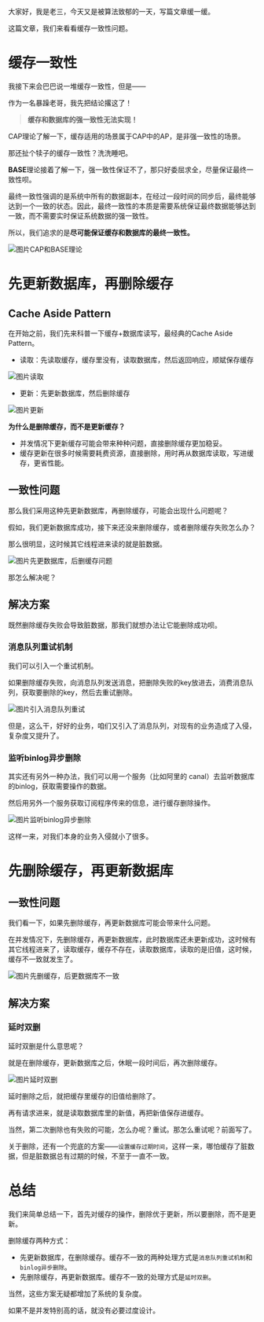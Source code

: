 大家好，我是老三，今天又是被算法致郁的一天，写篇文章缓一缓。

这篇文章，我们来看看缓存一致性问题。

# 缓存一致性

我接下来会巴巴说一堆缓存一致性，但是——

作为一名暴躁老哥，我先把结论撂这了！

> **缓存和数据库的强一致性无法实现！**

CAP理论了解一下，缓存适用的场景属于CAP中的AP，是非强一致性的场景。

那还扯个犊子的缓存一致性？洗洗睡吧。

**BASE**理论接着了解一下，强一致性保证不了，那只好委屈求全，尽量保证最终一致性呗。

最终一致性强调的是系统中所有的数据副本，在经过一段时间的同步后，最终能够达到一个一致的状态。因此，最终一致性的本质是需要系统保证最终数据能够达到一致，而不需要实时保证系统数据的强一致性。

所以，我们追求的是**尽可能保证缓存和数据库的最终一致性。**

![图片](https://mmbiz.qpic.cn/mmbiz_png/PMZOEonJxWeAAo73iaIl9STAC0GbcmQicAwb5wS5WbLRxkugMffPWu6rJ13ialMRJxb1mFltgnic9ADcy1LxNQXkxw/640?wx_fmt=png&wxfrom=5&wx_lazy=1&wx_co=1)CAP和BASE理论

# 先更新数据库，再删除缓存

## Cache Aside Pattern

在开始之前，我们先来科普一下缓存+数据库读写，最经典的Cache Aside Pattern。

- 读取：先读取缓存，缓存里没有，读取数据库，然后返回响应，顺斌保存缓存

![图片](https://mmbiz.qpic.cn/mmbiz_png/PMZOEonJxWeAAo73iaIl9STAC0GbcmQicATZ9G1BZLcxhcOBEJon73qFflqmicPdZYACicHselsJkvHU7DGGNIy18A/640?wx_fmt=png&wxfrom=5&wx_lazy=1&wx_co=1)读取

- 更新：先更新数据库，然后删除缓存

![图片](https://mmbiz.qpic.cn/mmbiz_png/PMZOEonJxWeAAo73iaIl9STAC0GbcmQicAc9owTsLRbf662ia7eUQibAAzaOgBVdSsFic7EK22jrXtVoQoIvpQ3mIKw/640?wx_fmt=png&wxfrom=5&wx_lazy=1&wx_co=1)更新

**为什么是删除缓存，而不是更新缓存？**

- 并发情况下更新缓存可能会带来种种问题，直接删除缓存更加稳妥。
- 缓存更新在很多时候需要耗费资源，直接删除，用时再从数据库读取，写进缓存，更省性能。

## 一致性问题

那么我们采用这种先更新数据库，再删除缓存，可能会出现什么问题呢？

假如，我们更新数据库成功，接下来还没来删除缓存，或者删除缓存失败怎么办？

那么很明显，这时候其它线程进来读的就是脏数据。

![图片](https://mmbiz.qpic.cn/mmbiz_png/PMZOEonJxWeAAo73iaIl9STAC0GbcmQicAtrkWAwVF6t6QlXczv5etnm8Aa0XMdCnqIQOMJ3EQXoy4wpu136ic4vA/640?wx_fmt=png&wxfrom=5&wx_lazy=1&wx_co=1)先更数据库，后删缓存问题

那怎么解决呢？

## 解决方案

既然删除缓存失败会导致脏数据，那我们就想办法让它能删除成功呗。

### 消息队列重试机制

我们可以引入一个重试机制。

如果删除缓存失败，向消息队列发送消息，把删除失败的key放进去，消费消息队列，获取要删除的key，然后去重试删除。

![图片](https://mmbiz.qpic.cn/mmbiz_png/PMZOEonJxWeAAo73iaIl9STAC0GbcmQicAyOicYaTic8w8taDxUSjTY4vsNCMMN1hfw7ooWBP4FiboWXoaXQqSTJZTQ/640?wx_fmt=png&wxfrom=5&wx_lazy=1&wx_co=1)引入消息队列重试

但是，这么干，好好的业务，咱们又引入了消息队列，对现有的业务造成了入侵，复杂度又提升了。

### 监听binlog异步删除

其实还有另外一种办法，我们可以用一个服务（比如阿里的 canal）去监听数据库的binlog，获取需要操作的数据。

然后用另外一个服务获取订阅程序传来的信息，进行缓存删除操作。

![图片](https://mmbiz.qpic.cn/mmbiz_png/PMZOEonJxWeAAo73iaIl9STAC0GbcmQicAKIUtoKecWib33ygWqkt7e77hY1Tv9xINWrGnUTsDq8UjVhKBdib0R4bA/640?wx_fmt=png&wxfrom=5&wx_lazy=1&wx_co=1)监听binlog异步删除

这样一来，对我们本身的业务入侵就小了很多。

# 先删除缓存，再更新数据库

## 一致性问题

我们看一下，如果先删除缓存，再更新数据库可能会带来什么问题。

在并发情况下，先删除缓存，再更新数据库，此时数据库还未更新成功，这时候有其它线程进来了，读取缓存，缓存不存在，读取数据库，读取的是旧值，这时候，缓存不一致就发生了。

![图片](https://mmbiz.qpic.cn/mmbiz_png/PMZOEonJxWeAAo73iaIl9STAC0GbcmQicA1MrK3CqnXCkicSjRY9kuzADF5pf0HFs1B9Gdg8ticNvCwicnba2ibhPsCw/640?wx_fmt=png&wxfrom=5&wx_lazy=1&wx_co=1)先删缓存，后更数据库不一致

## 解决方案

### 延时双删

延时双删是什么意思呢？

就是在删除缓存，更新数据库之后，休眠一段时间后，再次删除缓存。

![图片](https://mmbiz.qpic.cn/mmbiz_png/PMZOEonJxWeAAo73iaIl9STAC0GbcmQicAo2xmAuPRL43GZHibBxWjQkJ3ibs6DQicfIslFG6ZfDk0rQFshRh8emHIw/640?wx_fmt=png&wxfrom=5&wx_lazy=1&wx_co=1)延时双删

延时删除之后，就把缓存里缓存的旧值给删除了。

再有请求进来，就是读取数据库里的新值，再把新值保存进缓存。

当然，第二次删除也有失败的可能，怎么办呢？重试。那怎么重试呢？前面写了。

关于删除，还有一个兜底的方案——`设置缓存过期时间`，这样一来，哪怕缓存了脏数据，但是脏数据总有过期的时候，不至于一直不一致。

# 总结

我们来简单总结一下，首先对缓存的操作，删除优于更新，所以要删除，而不是更新。

删除缓存两种方式：

- 先更新数据库，在删除缓存。缓存不一致的两种处理方式是`消息队列重试机制`和`binlog异步删除`。
- 先删除缓存，再更新数据库。缓存不一致的处理方式是`延时双删`。

当然，这些方案无疑都增加了系统的复杂度。

如果不是并发特别高的话，就没有必要过度设计。